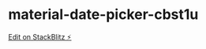 # material-date-picker-cbst1u

[Edit on StackBlitz ⚡️](https://stackblitz.com/edit/material-date-picker-cbst1u)